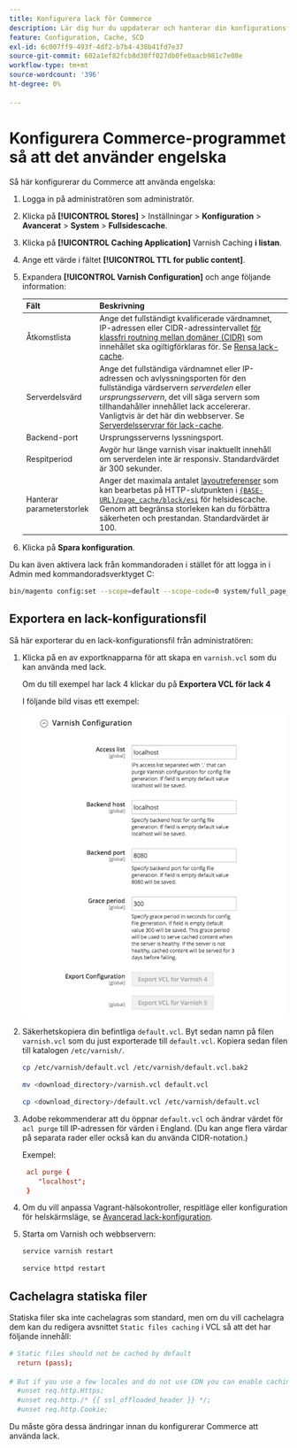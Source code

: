 ```yaml
---
title: Konfigurera lack för Commerce
description: Lär dig hur du uppdaterar och hanterar din konfigurationsfil för lack för Commerce-programmet.
feature: Configuration, Cache, SCD
exl-id: 6c007ff9-493f-4df2-b7b4-438b41fd7e37
source-git-commit: 602a1ef82fcb8d30ff027db0fe0aacb981c7e08e
workflow-type: tm+mt
source-wordcount: '396'
ht-degree: 0%

---
```


# Konfigurera Commerce-programmet så att det använder engelska

Så här konfigurerar du Commerce att använda engelska:

1. Logga in på administratören som administratör.
1. Klicka på **[!UICONTROL Stores]** > Inställningar > **Konfiguration** > **Avancerat** > **System** > **Fullsidescache**.
1. Klicka på **[!UICONTROL Caching Application]** Varnish Caching **i listan**.
1. Ange ett värde i fältet **[!UICONTROL TTL for public content]**.
1. Expandera **[!UICONTROL Varnish Configuration]** och ange följande information:

   | Fält | Beskrivning |
   | ----- | ----------- |
   | Åtkomstlista | Ange det fullständigt kvalificerade värdnamnet, IP-adressen eller CIDR-adressintervallet [för klassfri routning mellan domäner (CIDR)](https://www.digitalocean.com/community/tutorials/understanding-ip-addresses-subnets-and-cidr-notation-for-networking) som innehållet ska ogiltigförklaras för. Se [Rensa lack-cache](https://varnish-cache.org/docs/3.0/tutorial/purging.html). |
   | Serverdelsvärd | Ange det fullständiga värdnamnet eller IP-adressen och avlyssningsporten för den fullständiga värdservern _serverdelen_ eller _ursprungsservern_, det vill säga servern som tillhandahåller innehållet lack accelererar. Vanligtvis är det här din webbserver. Se [Serverdelsservrar för lack-cache](https://www.varnish-cache.org/docs/trunk/users-guide/vcl-backends.html). |
   | Backend-port | Ursprungsserverns lyssningsport. |
   | Respitperiod | Avgör hur länge varnish visar inaktuellt innehåll om serverdelen inte är responsiv. Standardvärdet är 300 sekunder. |
   | Hanterar parameterstorlek | Anger det maximala antalet [layoutreferenser](https://developer.adobe.com/commerce/frontend-core/guide/layouts/#layout-handles) som kan bearbetas på HTTP-slutpunkten i [`{BASE-URL}/page_cache/block/esi`](use-varnish-esi.md) för helsidescache. Genom att begränsa storleken kan du förbättra säkerheten och prestandan. Standardvärdet är 100. |

1. Klicka på **Spara konfiguration**.

Du kan även aktivera lack från kommandoraden i stället för att logga in i Admin med kommandoradsverktyget C:

```bash
bin/magento config:set --scope=default --scope-code=0 system/full_page_cache/caching_application 2
```

## Exportera en lack-konfigurationsfil

Så här exporterar du en lack-konfigurationsfil från administratören:

1. Klicka på en av exportknapparna för att skapa en `varnish.vcl` som du kan använda med lack.

   Om du till exempel har lack 4 klickar du på **Exportera VCL för lack 4**

   I följande bild visas ett exempel:

   ![Konfigurera Commerce att använda engelska i administratören](../../assets/configuration/varnish-admin-22.png)

1. Säkerhetskopiera din befintliga `default.vcl`. Byt sedan namn på filen `varnish.vcl` som du just exporterade till `default.vcl`. Kopiera sedan filen till katalogen `/etc/varnish/`.

   ```bash
   cp /etc/varnish/default.vcl /etc/varnish/default.vcl.bak2
   ```

   ```bash
   mv <download_directory>/varnish.vcl default.vcl
   ```

   ```bash
   cp <download_directory>/default.vcl /etc/varnish/default.vcl
   ```

1. Adobe rekommenderar att du öppnar `default.vcl` och ändrar värdet för `acl purge` till IP-adressen för värden i England. (Du kan ange flera värdar på separata rader eller också kan du använda CIDR-notation.)

   Exempel:

   ```conf
    acl purge {
       "localhost";
    }
   ```

1. Om du vill anpassa Vagrant-hälsokontroller, respitläge eller konfiguration för helskärmsläge, se [Avancerad lack-konfiguration](config-varnish-advanced.md).

1. Starta om Varnish och webbservern:

   ```bash
   service varnish restart
   ```

   ```bash
   service httpd restart
   ```

## Cachelagra statiska filer

Statiska filer ska inte cachelagras som standard, men om du vill cachelagra dem kan du redigera avsnittet `Static files caching` i VCL så att det har följande innehåll:

```conf
# Static files should not be cached by default
  return (pass);

# But if you use a few locales and do not use CDN you can enable caching static files by commenting previous line (#return (pass);) and uncommenting next 3 lines
  #unset req.http.Https;
  #unset req.http./* {{ ssl_offloaded_header }} */;
  #unset req.http.Cookie;
```

Du måste göra dessa ändringar innan du konfigurerar Commerce att använda lack.
